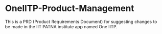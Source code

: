 # OneIITP-Product-Management
This is a PRD (Product Requirements Document) for suggesting changes to be made in the IIT PATNA institute app named One IITP.
